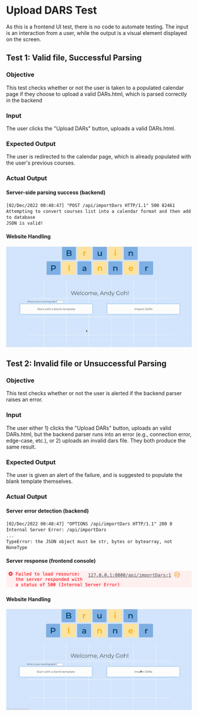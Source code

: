# Upload DARS Test
As this is a frontend UI test, there is no code to automate testing. The input is an interaction from a user, while the output is a visual element displayed on the screen.


## Test 1: Valid file, Successful Parsing

### Objective

This test checks whether or not the user is taken to a populated calendar page if they choose to upload a valid DARs.html, which is parsed correctly in the backend

### Input

The user clicks the "Upload DARs" button, uploads a valid DARs.html.

### Expected Output

The user is redirected to the calendar page, which is already populated with the user's previous courses.


### Actual Output
#### Server-side parsing success (backend)
```
[02/Dec/2022 00:48:47] "POST /api/importDars HTTP/1.1" 500 82461
Attempting to convert courses list into a calendar format and then add to database
JSON is valid!
```
#### Website Handling

![GIF of valid parsing](valid_dars.gif)

## Test 2: Invalid file or Unsuccessful Parsing

### Objective

This test checks whether or not the user is alerted if the backend parser raises an error.

### Input

The user either 1) clicks the "Upload DARs" button, uploads an valid DARs.html, but the backend parser runs into an error (e.g., connection error, edge-case, etc.), or 2) uploads an invalid dars file. They both produce the same result.

### Expected Output

The user is given an alert of the failure, and is suggested to populate the blank template themselves.

### Actual Output
#### Server error detection (backend)
```
[02/Dec/2022 00:48:47] "OPTIONS /api/importDars HTTP/1.1" 200 0
Internal Server Error: /api/importDars
...
TypeError: the JSON object must be str, bytes or bytearray, not NoneType
```
#### Server response (frontend console)
![GIF of invalid parsing](invalid_server_response.png)
#### Website Handling
![GIF of invalid parsing](invalid_dars.gif)
